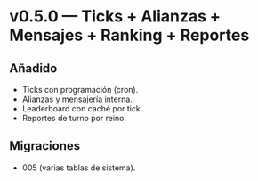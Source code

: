 # v0.5.0 — Ticks + Alianzas + Mensajes + Ranking + Reportes

## Añadido
- Ticks con programación (cron).
- Alianzas y mensajería interna.
- Leaderboard con caché por tick.
- Reportes de turno por reino.

## Migraciones
- 005 (varias tablas de sistema).
